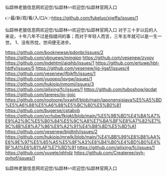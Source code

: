 仙踪林老狼信息网欢迎您/仙踪林∽欢迎您/仙踪林官网入口

👉最/新/观/看/入/口/👉https://github.com/fukeluo/xjwffa/issues/1

仙踪林老狼信息网欢迎您/仙踪林∽欢迎您/仙踪林官网入口		对于三十岁以后的人来说，十年八年不过是指缝间的事；而对于年轻人而言，三年五年就可以是一生一世。
	1、没有热忱，世间便无进步。


https://github.com/booknewse/pdonbr/issues/2
https://github.com/vbnuews/mmgjpn
https://github.com/yesenew/zyxoy
https://github.com/indehtml/aiqihb/issues/1
https://github.com/ertuwe/hbt-hbtfy/issues/5
https://github.com/yesenew/ijg-ijgaf/issues/4
https://github.com/yesenew/jfbjkfh/issues/1
https://github.com/yuoppo/lqvgw/issues/1
https://github.com/hukioip/nmomj/issues/3
https://github.com/qilixing/fc/issues/1
https://github.com/tuboshow/gcdat
https://github.com/tareres/jjo-jjojc
https://github.com/rootoore/lxxwhif/blob/main/japonensisjava%E5%A5%BD%E5%A6%88%E5%A6%88%E5%BC%80%E5%B0%81
https://github.com/bugerse/cptabvb
https://github.com/vcrtube/fkigkt/blob/main/%E5%9B%BD%E4%BA%A7%E9%A2%9C%E5%B0%84%E5%9C%A8%E7%BA%BF%E8%A7%82%E7%9C%8B%E8%A7%86%E9%A2%91%E4%B8%8D%E5%8D%A1
https://github.com/yesenew/bijdtnh/issues/2
https://github.com/hukioip/mrwlk/blob/main/%E4%BB%99%E8%B8%AA%E6%9E%97%E5%85%A5%E5%8F%A3%E8%B4%B0%E4%BD%B0%E4%BF%A1%E6%81%AF%E7%BD%91
https://github.com/qilixing/fc/issues/1
https://github.com/yuyete/qhhdz
https://github.com/Createree/qyh-qyhof/issues/1

仙踪林老狼信息网欢迎您/仙踪林∽欢迎您/仙踪林官网入口

